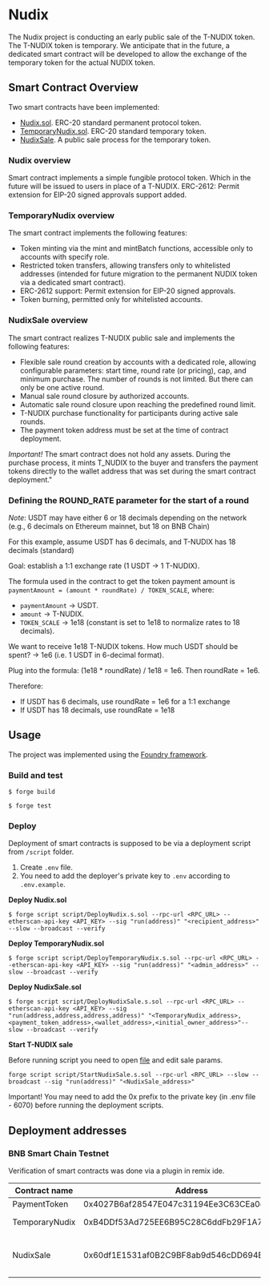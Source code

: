 # Nudix

The Nudix project is conducting an early public sale of the T-NUDIX token. The T-NUDIX token is temporary. We anticipate that in the future, a dedicated smart contract will be developed to allow the exchange of the temporary token for the actual NUDIX token.

## Smart Contract Overview

Two smart contracts have been implemented:

- [Nudix.sol](./src/Nudix.sol). ERC-20 standard permanent protocol token.
- [TemporaryNudix.sol](./src/TemporaryNudix.sol). ERC-20 standard temporary token.
- [NudixSale](./src/NudixSale.sol). A public sale process for the temporary token.

### Nudix overview

Smart contract implements a simple fungible protocol token. Which in the future will be issued to users in place of a T-NUDIX. ERC-2612: Permit extension for EIP-20 signed approvals support added.

### TemporaryNudix overview

The smart contract implements the following features:
- Token minting via the mint and mintBatch functions, accessible only to accounts with specify role.
- Restricted token transfers, allowing transfers only to whitelisted addresses (intended for future migration to the permanent NUDIX token via a dedicated smart contract).
- ERC-2612 support: Permit extension for EIP-20 signed approvals.
- Token burning, permitted only for whitelisted accounts.

### NudixSale overview

The smart contract realizes T-NUDIX public sale and implements the following features:
- Flexible sale round creation by accounts with a dedicated role, allowing configurable parameters: start time, round rate (or pricing), cap, and minimum purchase. The number of rounds is not limited. But there can only be one active round.
- Manual sale round closure by authorized accounts.
- Automatic sale round closure upon reaching the predefined round limit.
- T-NUDIX purchase functionality for participants during active sale rounds.
- The payment token address must be set at the time of contract deployment.

_Important!_ The smart contract does not hold any assets. During the purchase process, it mints T_NUDIX to the buyer and transfers the payment tokens directly to the wallet address that was set during the smart contract deployment."

### Defining the ROUND_RATE parameter for the start of a round

_Note_: USDT may have either 6 or 18 decimals depending on the network (e.g., 6 decimals on Ethereum mainnet, but 18 on BNB Chain)

For this example, assume USDT has 6 decimals, and T-NUDIX has 18 decimals (standard)

Goal: establish a 1:1 exchange rate (1 USDT -> 1 T-NUDIX).

The formula used in the contract to get the token payment amount is `paymentAmount = (amount * roundRate) / TOKEN_SCALE`, where:
  - `paymentAmount` -> USDT.
  - `amount` -> T-NUDIX.
  - `TOKEN_SCALE` -> 1e18 (constant is set to 1e18 to normalize rates to 18 decimals).

We want to receive 1e18 T-NUDIX tokens. How much USDT should be spent? -> 1e6 (i.e. 1 USDT in 6-decimal format).

Plug into the formula: (1e18 * roundRate) / 1e18 = 1e6.
Then roundRate = 1e6.

Therefore:
  - If USDT has 6 decimals, use roundRate = 1e6 for a 1:1 exchange
  - If USDT has 18 decimals, use roundRate = 1e18

## Usage

The project was implemented using the [Foundry framework](https://book.getfoundry.sh/).

### Build and test

```shell
$ forge build
```

```shell
$ forge test
```

### Deploy

Deployment of smart contracts is supposed to be via a deployment script from `/script` folder.

1. Create `.env` file.
2. You need to add the deployer's private key to `.env` according to `.env.example`.

**Deploy Nudix.sol**
```shell
$ forge script script/DeployNudix.s.sol --rpc-url <RPC_URL> --etherscan-api-key <API_KEY> --sig "run(address)" "<recipient_address>" --slow --broadcast --verify
```

**Deploy TemporaryNudix.sol**
```shell
$ forge script script/DeployTemporaryNudix.s.sol --rpc-url <RPC_URL> --etherscan-api-key <API_KEY> --sig "run(address)" "<admin_address>" --slow --broadcast --verify
```

**Deploy NudixSale.sol**
```shell
$ forge script script/DeployNudixSale.s.sol --rpc-url <RPC_URL> --etherscan-api-key <API_KEY> --sig "run(address,address,address,address)" "<TemporaryNudix_address>,<payment_token_address>,<wallet_address>,<initial_owner_address>"--slow --broadcast --verify
```

**Start T-NUDIX sale**

Before running script you need to open [file](./script/StartNudixSale.s.sol) and edit sale params.

```shell
forge script script/StartNudixSale.s.sol --rpc-url <RPC_URL> --slow --broadcast --sig "run(address)" "<NudixSale_address>"
```

Important! You may need to add the 0x prefix to the private key (in .env file - 6070) before running the deployment scripts.

## Deployment addresses

### BNB Smart Chain Testnet

Verification of smart contracts was done via a plugin in remix ide.

| Contract name | Address | Arguments |
| ------------- |------- | --------- |
|PaymentToken|0x4027B6af28547E047c31194Ee3C63CEa0e7a8F29|18 (decimals)|
|TemporaryNudix|0xB4DDf53Ad725EE6B95C28C6ddFb29F1A746473C2| 0x9b5DCAA3002d77fB9dEDfc1006838d08977a3432 (admin)|
|NudixSale|0x60df1E1531af0B2C9BF8ab9d546cDD694B00b8f8| 0xc54DBD9863C1C1b02e6e716D4A58173e9c9294F9 (wallet) 0x9b5DCAA3002d77fB9dEDfc1006838d08977a3432 (initialOwner)|